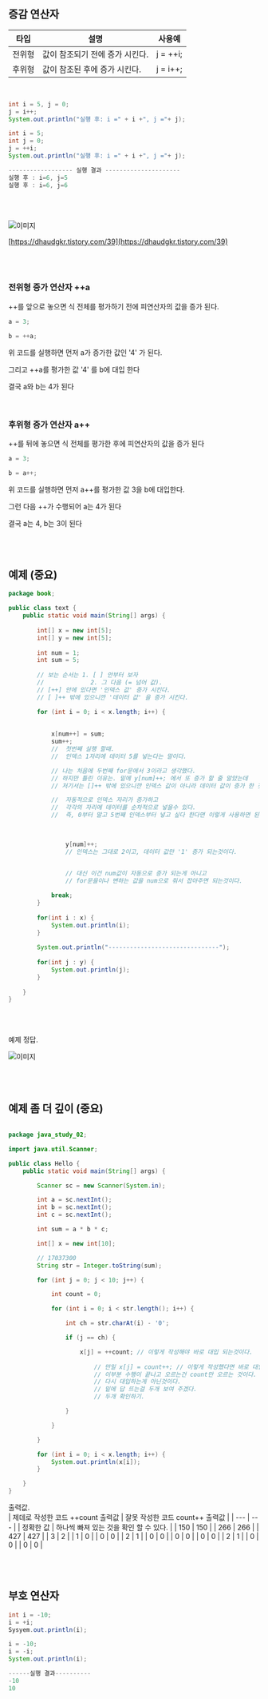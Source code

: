 ## 증감 연산자

| 타입 | 설명 | 사용예 |
| --- | --- | --- |
| 전위형 | 값이 참조되기 전에 증가 시킨다. | j = ++i; |
| 후위형 | 값이 참조된 후에 증가 시킨다. | j = i++; |

<br/>

```java
int i = 5, j = 0;
j = i++;
System.out.println("실행 후: i =" + i +", j ="+ j);

int i = 5;
int j = 0;
j = ++i;
System.out.println("실행 후: i =" + i +", j ="+ j);

------------------ 실행 결과 ---------------------
실행 후 : i=6, j=5
실행 후 : i=6, j=6
```

<br/><br/>

![이미지](/programming/img/증감.PNG)

[https://dhaudgkr.tistory.com/39](https://dhaudgkr.tistory.com/39)


<br/><br/>

### 전위형 증가 연산자 ++a

++를 앞으로 놓으면 식 전체를 평가하기 전에 피연산자의 값을 증가 된다.

```java
a = 3;

b = ++a;
```

위 코드를 실행하면 먼저 a가 증가한 값인 '4' 가 된다.

그리고 ++a를 평가한 값 '4' 를 b에 대입 한다

결국 a와 b는 4가 된다

<br/>

### 후위형 증가 연산자 a++

++를 뒤에 놓으면 식 전체를 평가한 후에 피연산자의 값을 증가 된다

```java
a = 3;

b = a++;
```

위 코드를 실행하면 먼저 a++를 평가한 값 3을 b에 대입한다.

그런 다음 ++가 수행되어 a는 4가 된다 

결국 a는 4, b는 3이 된다



<br/><br/>

## 예제 (중요) 

```java
package book;

public class text {
	public static void main(String[] args) {
		
		int[] x = new int[5];
		int[] y = new int[5];
		
		int num = 1;
		int sum = 5;
		
		// 보는 순서는 1. [ ] 안부터 보자 
		//             2. 그 다음 (= 넘어 값).
		// [++] 안에 있다면 '인덱스 값' 증가 시킨다.
		// [ ]++ 밖에 있으니깐 '데이터 값' 을 증가 시킨다.

		for (int i = 0; i < x.length; i++) {
			
			
			x[num++] = sum;
			sum++;
			//	첫번째 실행 할때.
			//	인덱스 1자리에 데이터 5를 넣는다는 말이다.

			// 나는 처음에 두번째 for문에서 3이라고 생각했다.
			// 하지만 틀린 이유는. 밑에 y[num]++; 에서 또 증가 할 줄 알았는데
			// 저기서는 []++ 밖에 있으니깐 인덱스 값이 아니라 데이터 값이 증가 한 것이다.

			//	자동적으로 인덱스 자리가 증가하고
			//	각각의 자리에 데이터를 순차적으로 넣을수 있다.
			//  즉, 0부터 말고 5번째 인덱스부터 넣고 싶다 한다면 이렇게 사용하면 된다.	
			
			

				y[num]++;
				// 인덱스는 그대로 2이고, 데이터 값만 '1' 증가 되는것이다.
			

				// 대신 이건 num값이 자동으로 증가 되는게 아니고 
				// for문을이나 변하는 값을 num으로 줘서 잡아주면 되는것이다.

			break;
		}
		
		for(int i : x) {
			System.out.println(i);
		}
		
		System.out.println("-------------------------------");
		
		for(int j : y) {
			System.out.println(j);
		}
		
	}
}
```
<br/><br/>

예제 정답.

![이미지](/programming/img/답답.PNG)


<br/><br/>

## 예제 좀 더 깊이 (중요) 

```java
 
package java_study_02;

import java.util.Scanner;

public class Hello {
	public static void main(String[] args) {

		Scanner sc = new Scanner(System.in);

		int a = sc.nextInt();
		int b = sc.nextInt();
		int c = sc.nextInt();

		int sum = a * b * c;

		int[] x = new int[10];

		// 17037300
		String str = Integer.toString(sum);

		for (int j = 0; j < 10; j++) {

			int count = 0;

			for (int i = 0; i < str.length(); i++) {

				int ch = str.charAt(i) - '0';

				if (j == ch) {

					x[j] = ++count; // 이렇게 작성해야 바로 대입 되는것이다.
					
			         	// 만일 x[j] = count++; // 이렇게 작성했다면 바로 대입 되지 않는다
			    	    // 이부분 수행이 끝나고 오르는건 count만 오르는 것이다.
			        	// 다시 대입하는게 아닌것이다. 
			    	    // 밑에 답 뜨는걸 두개 보여 주겠다.
		    	    	// 두개 확인하기.

				}

			}

		}

		for (int i = 0; i < x.length; i++) {
			System.out.println(x[i]);
		}

	}
}

```

출력값. <br/>
| 제데로 작성한 코드 ++count 출력값 | 잘못 작성한 코드 count++ 출력값 |
| --- | --- |
| 정확한 값 | 하나씩 빠져 있는 것을 확인 할 수 있다. |
| 150 | 150 |
| 266 | 266 |
| 427 | 427 |
| 3 | 2 |
| 1 | 0 |
| 0 | 0 |
| 2 | 1 |
| 0 | 0 |
| 0 | 0 |
| 0 | 0 |
| 2 | 1 |
| 0 | 0 |
| 0 | 0 |



<br/><br/>

## 부호 연산자
```java
int i = -10;
i = +i;
Sysyem.out.println(i);

i = -10;
i = -i;
System.out.println(i);

------실행 결과----------
-10
10

```